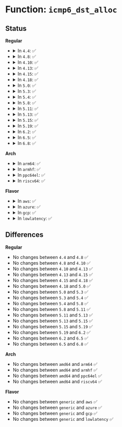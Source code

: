 # Function: <code>icmp6_dst_alloc</code>

## Status
<b>Regular</b>
<ul>
<li>
<details>
<summary>In <code>4.4</code>: ✅</summary>

```c
struct dst_entry *icmp6_dst_alloc(struct net_device *dev, struct flowi6 *fl6);
```

**Collision:** Unique Global

**Inline:** No

**Transformation:** False

**Instances:**

```
In net/ipv6/route.c (ffffffff817d7370)
Location: net/ipv6/route.c:1589
Inline: False
Direct callers:
  - net/ipv6/ndisc.c:ndisc_send_skb
  - net/ipv6/mcast.c:mld_sendpack
  - net/ipv6/mcast.c:igmp6_send
```
**Symbols:**

```
ffffffff817d7370-ffffffff817d74cc: icmp6_dst_alloc (STB_GLOBAL)
```
</details>
</li>
<li>
<details>
<summary>In <code>4.8</code>: ✅</summary>

```c
struct dst_entry *icmp6_dst_alloc(struct net_device *dev, struct flowi6 *fl6);
```

**Collision:** Unique Global

**Inline:** No

**Transformation:** False

**Instances:**

```
In net/ipv6/route.c (ffffffff81845a90)
Location: net/ipv6/route.c:1613
Inline: False
Direct callers:
  - net/ipv6/ndisc.c:ndisc_send_skb
  - net/ipv6/mcast.c:igmp6_send
  - net/ipv6/mcast.c:mld_sendpack
```
**Symbols:**

```
ffffffff81845a90-ffffffff81845bf7: icmp6_dst_alloc (STB_GLOBAL)
```
</details>
</li>
<li>
<details>
<summary>In <code>4.10</code>: ✅</summary>

```c
struct dst_entry *icmp6_dst_alloc(struct net_device *dev, struct flowi6 *fl6);
```

**Collision:** Unique Global

**Inline:** No

**Transformation:** False

**Instances:**

```
In net/ipv6/route.c (ffffffff818777f0)
Location: net/ipv6/route.c:1631
Inline: False
Direct callers:
  - net/ipv6/ndisc.c:ndisc_send_skb
  - net/ipv6/mcast.c:igmp6_send
  - net/ipv6/mcast.c:mld_sendpack
```
**Symbols:**

```
ffffffff818777f0-ffffffff81877957: icmp6_dst_alloc (STB_GLOBAL)
```
</details>
</li>
<li>
<details>
<summary>In <code>4.13</code>: ✅</summary>

```c
struct dst_entry *icmp6_dst_alloc(struct net_device *dev, struct flowi6 *fl6);
```

**Collision:** Unique Global

**Inline:** No

**Transformation:** False

**Instances:**

```
In net/ipv6/route.c (ffffffff8189cab0)
Location: net/ipv6/route.c:1665
Inline: False
Direct callers:
  - net/ipv6/ndisc.c:ndisc_send_skb
  - net/ipv6/mcast.c:igmp6_send
  - net/ipv6/mcast.c:mld_sendpack
```
**Symbols:**

```
ffffffff8189cab0-ffffffff8189cbe5: icmp6_dst_alloc (STB_GLOBAL)
```
</details>
</li>
<li>
<details>
<summary>In <code>4.15</code>: ✅</summary>

```c
struct dst_entry *icmp6_dst_alloc(struct net_device *dev, struct flowi6 *fl6);
```

**Collision:** Unique Global

**Inline:** No

**Transformation:** False

**Instances:**

```
In net/ipv6/route.c (ffffffff8191f800)
Location: net/ipv6/route.c:2353
Inline: False
Direct callers:
  - net/ipv6/ndisc.c:ndisc_send_skb
  - net/ipv6/mcast.c:igmp6_send
  - net/ipv6/mcast.c:mld_sendpack
```
**Symbols:**

```
ffffffff8191f800-ffffffff8191f95b: icmp6_dst_alloc (STB_GLOBAL)
```
</details>
</li>
<li>
<details>
<summary>In <code>4.18</code>: ✅</summary>

```c
struct dst_entry *icmp6_dst_alloc(struct net_device *dev, struct flowi6 *fl6);
```

**Collision:** Unique Global

**Inline:** No

**Transformation:** False

**Instances:**

```
In net/ipv6/route.c (ffffffff81977ad0)
Location: net/ipv6/route.c:2666
Inline: False
Direct callers:
  - net/ipv6/ndisc.c:ndisc_send_skb
  - net/ipv6/mcast.c:igmp6_send
  - net/ipv6/mcast.c:mld_sendpack
```
**Symbols:**

```
ffffffff81977ad0-ffffffff81977c22: icmp6_dst_alloc (STB_GLOBAL)
```
</details>
</li>
<li>
<details>
<summary>In <code>5.0</code>: ✅</summary>

```c
struct dst_entry *icmp6_dst_alloc(struct net_device *dev, struct flowi6 *fl6);
```

**Collision:** Unique Global

**Inline:** No

**Transformation:** False

**Instances:**

```
In net/ipv6/route.c (ffffffff819ad6c0)
Location: net/ipv6/route.c:2655
Inline: False
Direct callers:
  - net/ipv6/ndisc.c:ndisc_send_skb
  - net/ipv6/mcast.c:igmp6_send
  - net/ipv6/mcast.c:mld_sendpack
```
**Symbols:**

```
ffffffff819ad6c0-ffffffff819ad812: icmp6_dst_alloc (STB_GLOBAL)
```
</details>
</li>
<li>
<details>
<summary>In <code>5.3</code>: ✅</summary>

```c
struct dst_entry *icmp6_dst_alloc(struct net_device *dev, struct flowi6 *fl6);
```

**Collision:** Unique Global

**Inline:** No

**Transformation:** False

**Instances:**

```
In net/ipv6/route.c (ffffffff81a1a7d0)
Location: net/ipv6/route.c:3120
Inline: False
Direct callers:
  - net/ipv6/ndisc.c:ndisc_send_skb
  - net/ipv6/mcast.c:igmp6_send
  - net/ipv6/mcast.c:mld_sendpack
```
**Symbols:**

```
ffffffff81a1a7d0-ffffffff81a1a92f: icmp6_dst_alloc (STB_GLOBAL)
```
</details>
</li>
<li>
<details>
<summary>In <code>5.4</code>: ✅</summary>

```c
struct dst_entry *icmp6_dst_alloc(struct net_device *dev, struct flowi6 *fl6);
```

**Collision:** Unique Global

**Inline:** No

**Transformation:** False

**Instances:**

```
In net/ipv6/route.c (ffffffff81a51440)
Location: net/ipv6/route.c:3130
Inline: False
Direct callers:
  - net/ipv6/ndisc.c:ndisc_send_skb
  - net/ipv6/mcast.c:igmp6_send
  - net/ipv6/mcast.c:mld_sendpack
```
**Symbols:**

```
ffffffff81a51440-ffffffff81a5159f: icmp6_dst_alloc (STB_GLOBAL)
```
</details>
</li>
<li>
<details>
<summary>In <code>5.8</code>: ✅</summary>

```c
struct dst_entry *icmp6_dst_alloc(struct net_device *dev, struct flowi6 *fl6);
```

**Collision:** Unique Global

**Inline:** No

**Transformation:** False

**Instances:**

```
In net/ipv6/route.c (ffffffff81b48b60)
Location: net/ipv6/route.c:3154
Inline: False
Direct callers:
  - net/ipv6/ndisc.c:ndisc_send_skb
  - net/ipv6/mcast.c:igmp6_send
  - net/ipv6/mcast.c:mld_sendpack
```
**Symbols:**

```
ffffffff81b48b60-ffffffff81b48d6e: icmp6_dst_alloc (STB_GLOBAL)
```
</details>
</li>
<li>
<details>
<summary>In <code>5.11</code>: ✅</summary>

```c
struct dst_entry *icmp6_dst_alloc(struct net_device *dev, struct flowi6 *fl6);
```

**Collision:** Unique Global

**Inline:** No

**Transformation:** False

**Instances:**

```
In net/ipv6/route.c (ffffffff81b57770)
Location: net/ipv6/route.c:3138
Inline: False
Direct callers:
  - net/ipv6/ndisc.c:ndisc_send_skb
  - net/ipv6/mcast.c:igmp6_send
  - net/ipv6/mcast.c:mld_sendpack
```
**Symbols:**

```
ffffffff81b57770-ffffffff81b57983: icmp6_dst_alloc (STB_GLOBAL)
```
</details>
</li>
<li>
<details>
<summary>In <code>5.13</code>: ✅</summary>

```c
struct dst_entry *icmp6_dst_alloc(struct net_device *dev, struct flowi6 *fl6);
```

**Collision:** Unique Global

**Inline:** No

**Transformation:** False

**Instances:**

```
In net/ipv6/route.c (ffffffff81b45350)
Location: net/ipv6/route.c:3148
Inline: False
Direct callers:
  - net/ipv6/ndisc.c:ndisc_send_skb
  - net/ipv6/mcast.c:igmp6_send
  - net/ipv6/mcast.c:mld_sendpack
```
**Symbols:**

```
ffffffff81b45350-ffffffff81b4555f: icmp6_dst_alloc (STB_GLOBAL)
```
</details>
</li>
<li>
<details>
<summary>In <code>5.15</code>: ✅</summary>

```c
struct dst_entry *icmp6_dst_alloc(struct net_device *dev, struct flowi6 *fl6);
```

**Collision:** Unique Global

**Inline:** No

**Transformation:** False

**Instances:**

```
In net/ipv6/route.c (ffffffff81c0c490)
Location: net/ipv6/route.c:3260
Inline: False
Direct callers:
  - net/ipv6/ndisc.c:ndisc_send_skb
  - net/ipv6/mcast.c:igmp6_send
  - net/ipv6/mcast.c:mld_sendpack
```
**Symbols:**

```
ffffffff81c0c490-ffffffff81c0c69f: icmp6_dst_alloc (STB_GLOBAL)
```
</details>
</li>
<li>
<details>
<summary>In <code>5.19</code>: ✅</summary>

```c
struct dst_entry *icmp6_dst_alloc(struct net_device *dev, struct flowi6 *fl6);
```

**Collision:** Unique Global

**Inline:** No

**Transformation:** False

**Instances:**

```
In net/ipv6/route.c (ffffffff81da7380)
Location: net/ipv6/route.c:3250
Inline: False
Direct callers:
  - net/ipv6/ndisc.c:ndisc_send_skb
  - net/ipv6/mcast.c:igmp6_send
  - net/ipv6/mcast.c:mld_sendpack
```
**Symbols:**

```
ffffffff81da7380-ffffffff81da75b6: icmp6_dst_alloc (STB_GLOBAL)
```
</details>
</li>
<li>
<details>
<summary>In <code>6.2</code>: ✅</summary>

```c
struct dst_entry *icmp6_dst_alloc(struct net_device *dev, struct flowi6 *fl6);
```

**Collision:** Unique Global

**Inline:** No

**Transformation:** False

**Instances:**

```
In net/ipv6/route.c (ffffffff81f769b0)
Location: net/ipv6/route.c:3250
Inline: False
Direct callers:
  - net/ipv6/ndisc.c:ndisc_send_skb
  - net/ipv6/mcast.c:igmp6_send
  - net/ipv6/mcast.c:mld_sendpack
```
**Symbols:**

```
ffffffff81f769b0-ffffffff81f76be6: icmp6_dst_alloc (STB_GLOBAL)
```
</details>
</li>
<li>
<details>
<summary>In <code>6.5</code>: ✅</summary>

```c
struct dst_entry *icmp6_dst_alloc(struct net_device *dev, struct flowi6 *fl6);
```

**Collision:** Unique Global

**Inline:** No

**Transformation:** False

**Instances:**

```
In net/ipv6/route.c (ffffffff81fd69e0)
Location: net/ipv6/route.c:3250
Inline: False
Direct callers:
  - net/ipv6/ndisc.c:ndisc_send_skb
  - net/ipv6/mcast.c:igmp6_send
  - net/ipv6/mcast.c:mld_sendpack
```
**Symbols:**

```
ffffffff81fd69e0-ffffffff81fd6c0d: icmp6_dst_alloc (STB_GLOBAL)
```
</details>
</li>
<li>
<details>
<summary>In <code>6.8</code>: ✅</summary>

```c
struct dst_entry *icmp6_dst_alloc(struct net_device *dev, struct flowi6 *fl6);
```

**Collision:** Unique Global

**Inline:** No

**Transformation:** False

**Instances:**

```
In net/ipv6/route.c (ffffffff820a4360)
Location: net/ipv6/route.c:3252
Inline: False
Direct callers:
  - net/ipv6/ndisc.c:ndisc_send_skb
  - net/ipv6/mcast.c:igmp6_send
  - net/ipv6/mcast.c:mld_sendpack
```
**Symbols:**

```
ffffffff820a4360-ffffffff820a4587: icmp6_dst_alloc (STB_GLOBAL)
```
</details>
</li>
</ul>
<b>Arch</b>
<ul>
<li>
<details>
<summary>In <code>arm64</code>: ✅</summary>

```c
struct dst_entry *icmp6_dst_alloc(struct net_device *dev, struct flowi6 *fl6);
```

**Collision:** Unique Global

**Inline:** No

**Transformation:** False

**Instances:**

```
In net/ipv6/route.c (ffff800010d153b8)
Location: net/ipv6/route.c:3130
Inline: False
Direct callers:
  - net/ipv6/ndisc.c:ndisc_send_skb
  - net/ipv6/mcast.c:igmp6_send
  - net/ipv6/mcast.c:mld_sendpack
```
**Symbols:**

```
ffff800010d153b8-ffff800010d15508: icmp6_dst_alloc (STB_GLOBAL)
```
</details>
</li>
<li>
<details>
<summary>In <code>armhf</code>: ✅</summary>

```c
struct dst_entry *icmp6_dst_alloc(struct net_device *dev, struct flowi6 *fl6);
```

**Collision:** Unique Global

**Inline:** No

**Transformation:** False

**Instances:**

```
In net/ipv6/route.c (c0e1b044)
Location: net/ipv6/route.c:3130
Inline: False
Direct callers:
  - net/ipv6/ndisc.c:ndisc_send_skb
  - net/ipv6/mcast.c:igmp6_send
  - net/ipv6/mcast.c:mld_sendpack
```
**Symbols:**

```
c0e1b044-c0e1b19c: icmp6_dst_alloc (STB_GLOBAL)
```
</details>
</li>
<li>
<details>
<summary>In <code>ppc64el</code>: ✅</summary>

```c
struct dst_entry *icmp6_dst_alloc(struct net_device *dev, struct flowi6 *fl6);
```

**Collision:** Unique Global

**Inline:** No

**Transformation:** False

**Instances:**

```
In net/ipv6/route.c (c000000000e423c0)
Location: net/ipv6/route.c:3130
Inline: False
Direct callers:
  - net/ipv6/ndisc.c:ndisc_send_skb
  - net/ipv6/mcast.c:igmp6_send
  - net/ipv6/mcast.c:mld_sendpack
```
**Symbols:**

```
c000000000e423c0-c000000000e425a8: icmp6_dst_alloc (STB_GLOBAL)
```
</details>
</li>
<li>
<details>
<summary>In <code>riscv64</code>: ✅</summary>

```c
struct dst_entry *icmp6_dst_alloc(struct net_device *dev, struct flowi6 *fl6);
```

**Collision:** Unique Global

**Inline:** No

**Transformation:** False

**Instances:**

```
In net/ipv6/route.c (ffffffe00085aa9c)
Location: net/ipv6/route.c:3130
Inline: False
Direct callers:
  - net/ipv6/ndisc.c:ndisc_send_skb
  - net/ipv6/mcast.c:igmp6_send
  - net/ipv6/mcast.c:mld_sendpack
```
**Symbols:**

```
ffffffe00085aa9c-ffffffe00085abaa: icmp6_dst_alloc (STB_GLOBAL)
```
</details>
</li>
</ul>
<b>Flavor</b>
<ul>
<li>
<details>
<summary>In <code>aws</code>: ✅</summary>

```c
struct dst_entry *icmp6_dst_alloc(struct net_device *dev, struct flowi6 *fl6);
```

**Collision:** Unique Global

**Inline:** No

**Transformation:** False

**Instances:**

```
In net/ipv6/route.c (ffffffff819f0ad0)
Location: net/ipv6/route.c:3130
Inline: False
Direct callers:
  - net/ipv6/ndisc.c:ndisc_send_skb
  - net/ipv6/mcast.c:igmp6_send
  - net/ipv6/mcast.c:mld_sendpack
```
**Symbols:**

```
ffffffff819f0ad0-ffffffff819f0c2f: icmp6_dst_alloc (STB_GLOBAL)
```
</details>
</li>
<li>
<details>
<summary>In <code>azure</code>: ✅</summary>

```c
struct dst_entry *icmp6_dst_alloc(struct net_device *dev, struct flowi6 *fl6);
```

**Collision:** Unique Global

**Inline:** No

**Transformation:** False

**Instances:**

```
In net/ipv6/route.c (ffffffff819ad890)
Location: net/ipv6/route.c:3130
Inline: False
Direct callers:
  - net/ipv6/ndisc.c:ndisc_send_skb
  - net/ipv6/mcast.c:igmp6_send
  - net/ipv6/mcast.c:mld_sendpack
```
**Symbols:**

```
ffffffff819ad890-ffffffff819ad9ef: icmp6_dst_alloc (STB_GLOBAL)
```
</details>
</li>
<li>
<details>
<summary>In <code>gcp</code>: ✅</summary>

```c
struct dst_entry *icmp6_dst_alloc(struct net_device *dev, struct flowi6 *fl6);
```

**Collision:** Unique Global

**Inline:** No

**Transformation:** False

**Instances:**

```
In net/ipv6/route.c (ffffffff81a5b550)
Location: net/ipv6/route.c:3130
Inline: False
Direct callers:
  - net/ipv6/ndisc.c:ndisc_send_skb
  - net/ipv6/mcast.c:igmp6_send
  - net/ipv6/mcast.c:mld_sendpack
```
**Symbols:**

```
ffffffff81a5b550-ffffffff81a5b6af: icmp6_dst_alloc (STB_GLOBAL)
```
</details>
</li>
<li>
<details>
<summary>In <code>lowlatency</code>: ✅</summary>

```c
struct dst_entry *icmp6_dst_alloc(struct net_device *dev, struct flowi6 *fl6);
```

**Collision:** Unique Global

**Inline:** No

**Transformation:** False

**Instances:**

```
In net/ipv6/route.c (ffffffff81a67860)
Location: net/ipv6/route.c:3130
Inline: False
Direct callers:
  - net/ipv6/ndisc.c:ndisc_send_skb
  - net/ipv6/mcast.c:igmp6_send
  - net/ipv6/mcast.c:mld_sendpack
```
**Symbols:**

```
ffffffff81a67860-ffffffff81a679ce: icmp6_dst_alloc (STB_GLOBAL)
```
</details>
</li>
</ul>

## Differences
<b>Regular</b>
<ul>
<li>
No changes between <code>4.4</code> and <code>4.8</code> ✅
</li>
<li>
No changes between <code>4.8</code> and <code>4.10</code> ✅
</li>
<li>
No changes between <code>4.10</code> and <code>4.13</code> ✅
</li>
<li>
No changes between <code>4.13</code> and <code>4.15</code> ✅
</li>
<li>
No changes between <code>4.15</code> and <code>4.18</code> ✅
</li>
<li>
No changes between <code>4.18</code> and <code>5.0</code> ✅
</li>
<li>
No changes between <code>5.0</code> and <code>5.3</code> ✅
</li>
<li>
No changes between <code>5.3</code> and <code>5.4</code> ✅
</li>
<li>
No changes between <code>5.4</code> and <code>5.8</code> ✅
</li>
<li>
No changes between <code>5.8</code> and <code>5.11</code> ✅
</li>
<li>
No changes between <code>5.11</code> and <code>5.13</code> ✅
</li>
<li>
No changes between <code>5.13</code> and <code>5.15</code> ✅
</li>
<li>
No changes between <code>5.15</code> and <code>5.19</code> ✅
</li>
<li>
No changes between <code>5.19</code> and <code>6.2</code> ✅
</li>
<li>
No changes between <code>6.2</code> and <code>6.5</code> ✅
</li>
<li>
No changes between <code>6.5</code> and <code>6.8</code> ✅
</li>
</ul>
<b>Arch</b>
<ul>
<li>
No changes between <code>amd64</code> and <code>arm64</code> ✅
</li>
<li>
No changes between <code>amd64</code> and <code>armhf</code> ✅
</li>
<li>
No changes between <code>amd64</code> and <code>ppc64el</code> ✅
</li>
<li>
No changes between <code>amd64</code> and <code>riscv64</code> ✅
</li>
</ul>
<b>Flavor</b>
<ul>
<li>
No changes between <code>generic</code> and <code>aws</code> ✅
</li>
<li>
No changes between <code>generic</code> and <code>azure</code> ✅
</li>
<li>
No changes between <code>generic</code> and <code>gcp</code> ✅
</li>
<li>
No changes between <code>generic</code> and <code>lowlatency</code> ✅
</li>
</ul>
